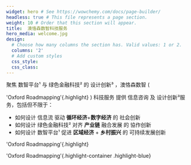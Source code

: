 ```yaml
---
widget: hero # See https://wowchemy.com/docs/page-builder/
headless: true # This file represents a page section.
weight: 10 # Order that this section will appear.
title:  澳恪森数智科技服务
hero_media: welcome.jpg
design:
  # Choose how many columns the section has. Valid values: 1 or 2.
  columns: '2'
  # Add custom styles
  css_style: 
  css_class: 
---
```

聚焦<span class="highlight-container highlight-yellow"><span class="highlight"> 数智平台¹ </span></span> 与 <span class="highlight-container highlight-green"><span class="highlight"> 绿色金融科技² </span></span> 的 <span class="highlight-container highlight-fushia"><span class="highlight"> 设计创新³ </span></span>，澳恪森数智 ( 
<span class="highlight-container highlight-blue">

'Oxford Roadmapping'{.highlight}
</span>
)  科技服务 提供 信息咨询  及 设计创新³服务，包括但不限于：

*  如何设计 <span class="highlight-container highlight-fushia"><span class="highlight">信息流</span></span> 驱动  **循环经济**+**数字经济** 的 社会创新
*  如何设计 <span class="highlight-container highlight-green"><span class="highlight"> 绿色金融科技²</span></span> 对齐  **产业链** 融合发展 的 協作创新
*  如何设计 <span class="highlight-container highlight-yellow"><span class="highlight"> 数智平台¹</span></span> 促进 **区域经济** + **乡村振兴** 的 可持续发展创新
 
'Oxford Roadmapping'{.highlight}

'Oxford Roadmapping'{.highlight-container .highlight-blue}


